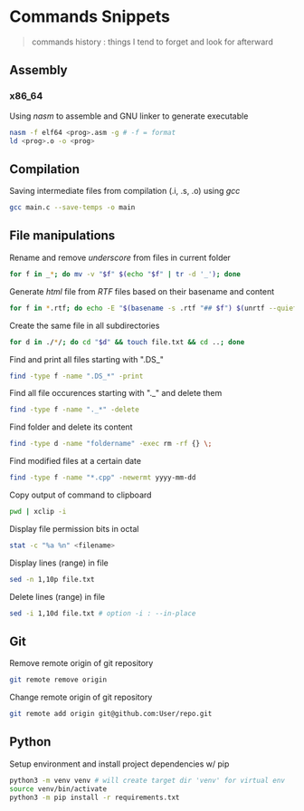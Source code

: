 # Commands Snippets

> commands history : things I tend to forget and look for afterward

## Assembly

### x86_64

Using *nasm* to assemble and GNU linker to generate executable

``` bash
nasm -f elf64 <prog>.asm -g # -f = format
ld <prog>.o -o <prog>
```

## Compilation

Saving intermediate files from compilation (.i, .s, .o) using *gcc*

```bash
gcc main.c --save-temps -o main
```

## File manipulations

Rename and remove *underscore* from files in current folder

```bash
for f in _*; do mv -v "$f" $(echo "$f" | tr -d '_'); done
```

Generate *html* file from *RTF* files based on their basename and content

```bash
for f in *.rtf; do echo -E "$(basename -s .rtf "## $f") $(unrtf --quiet "$f")" >> index.html; done
```

Create the same file in all subdirectories

```bash
for d in ./*/; do cd "$d" && touch file.txt && cd ..; done
```

Find and print all files starting with ".DS_" 

```bash
find -type f -name ".DS_*" -print
```

Find all file occurences starting with "._" and delete them 

```bash
find -type f -name "._*" -delete
```

Find folder and delete its content

```bash 
find -type d -name "foldername" -exec rm -rf {} \;
```

Find modified files at a certain date 

```bash
find -type f -name "*.cpp" -newermt yyyy-mm-dd
```

Copy output of command to clipboard

```bash
pwd | xclip -i 
```

Display file permission bits in octal

```bash
stat -c "%a %n" <filename>
```

Display lines (range) in file

```bash
sed -n 1,10p file.txt
```

Delete lines (range) in file

```bash
sed -i 1,10d file.txt # option -i : --in-place
```

## Git

Remove remote origin of git repository

```bash
git remote remove origin
```

Change remote origin of git repository

```bash
git remote add origin git@github.com:User/repo.git
```

## Python

Setup environment and install project dependencies w/ pip

```bash
python3 -m venv venv # will create target dir 'venv' for virtual env
source venv/bin/activate
python3 -m pip install -r requirements.txt
```

